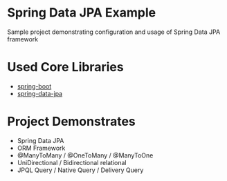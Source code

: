 # Spring Data JPA Example

Sample project demonstrating configuration and usage of Spring Data JPA framework

# Used Core Libraries

- [spring-boot](https://spring.io/projects/spring-boot)
- [spring-data-jpa](https://spring.io/projects/spring-data-jpa)

# Project Demonstrates

- Spring Data JPA
- ORM Framework
- @ManyToMany / @OneToMany / @ManyToOne
- UniDirectional / Bidirectional relational
- JPQL Query / Native Query / Delivery Query
